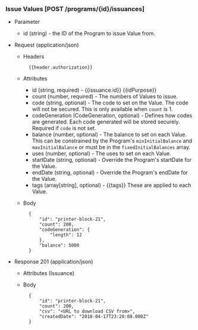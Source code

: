 ### Issue Values [POST /programs/{id}/issuances]

+ Parameter
    + id (string) - the ID of the Program to issue Value from.

+ Request (application/json)
    + Headers
    
            {{header.authorization}}

    + Attributes
        + id (string, required) - {{issuance.id}}  {{idPurpose}}
        + count (number, required) - The numbers of Values to issue.
        + code (string, optional) - The code to set on the Value.  The code will not be secured.  This is only available when `count` is 1.
        + codeGeneration (CodeGeneration, optional) - Defines how codes are generated.  Each code generated will be stored securely.  Required if `code` is not set.
        + balance (number, optional) - The balance to set on each Value.  This can be constrained by the Program's `minInitialBalance` and `maxInitialBalance` or must be in the `fixedInitialBalances` array.
        + uses (number, optional) - The uses to set on each Value.  
        + startDate (string, optional) - Override the Program's startDate for the Value.
        + endDate (string, optional) - Override the Program's endDate for the Value.
        + tags (array[string], optional) - {{tags}}  These are applied to each Value.
        
    + Body
    
            {
                "id": "printer-block-21",
                "count": 200,
                "codeGeneration": {
                    "length": 12
                },
                "balance": 5000
            }
    
+ Response 201 (application/json)
    + Attributes (Issuance)

    + Body
    
            {
                "id": "printer-block-21",
                "count": 200,
                "csv": "<URL to download CSV from>",
                "createdDate": "2018-04-17T23:20:08.000Z"
            }
